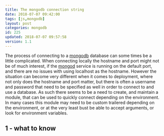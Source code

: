 ```yaml
---
title: The mongodb connection string
date: 2018-07-07 09:42:00
tags: [js,mongodb]
layout: post
categories: mongodb
id: 225
updated: 2018-07-07 09:57:58
version: 1.1
---
```


The process of connecting to a [mongodb](https://www.mongodb.com/) database can some times be a little complicated. When connecting locally the hostname and port might not be of much interest, if the [mongod](https://docs.mongodb.com/manual/reference/program/mongod/) service is running on the default port, and there are no issues with using localhost as the hostname. However the situation can become very different when it comes to deployment, where not only does the hostname and port matter, but there is often a username and password that need to be specified as well in order to connect to and use a database. As such there seems to be a need to create, and maintain a module, that can be used to quickly connect depending on the environment. In many cases this module may need to be custom trailered depending on the environment, or at the very least bust be able to accept arguments, or look for environment variables.

<!-- more -->

## 1 - what to know

